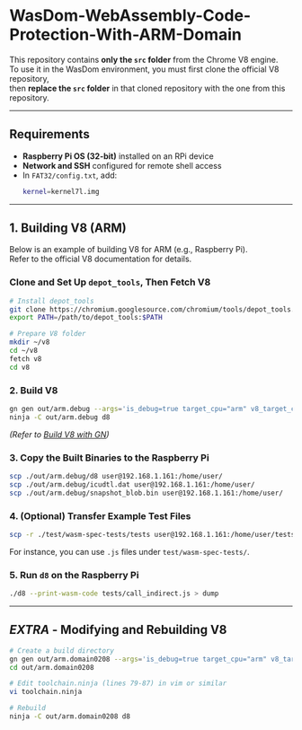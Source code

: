 # WasDom-WebAssembly-Code-Protection-With-ARM-Domain

This repository contains **only the `src` folder** from the Chrome V8 engine.  
To use it in the WasDom environment, you must first clone the official V8 repository,  
then **replace the `src` folder** in that cloned repository with the one from this repository.

---

## Requirements

- **Raspberry Pi OS (32-bit)** installed on an RPi device  
- **Network and SSH** configured for remote shell access  
- In `FAT32/config.txt`, add:
  ```bash
  kernel=kernel7l.img
  ```

---

## 1. Building V8 (ARM)

Below is an example of building V8 for ARM (e.g., Raspberry Pi).  
Refer to the official V8 documentation for details.

### Clone and Set Up `depot_tools`, Then Fetch V8

```bash
# Install depot_tools
git clone https://chromium.googlesource.com/chromium/tools/depot_tools.git
export PATH=/path/to/depot_tools:$PATH

# Prepare V8 folder
mkdir ~/v8
cd ~/v8
fetch v8
cd v8
```

### 2. Build V8

```bash
gn gen out/arm.debug --args='is_debug=true target_cpu="arm" v8_target_cpu="arm" is_component_build=false'
ninja -C out/arm.debug d8
```

*(Refer to [Build V8 with GN](https://v8.dev/docs/build-gn))*

### 3. Copy the Built Binaries to the Raspberry Pi

```bash
scp ./out/arm.debug/d8 user@192.168.1.161:/home/user/
scp ./out/arm.debug/icudtl.dat user@192.168.1.161:/home/user/
scp ./out/arm.debug/snapshot_blob.bin user@192.168.1.161:/home/user/
```

### 4. (Optional) Transfer Example Test Files

```bash
scp -r ./test/wasm-spec-tests/tests user@192.168.1.161:/home/user/tests
```

For instance, you can use `.js` files under `test/wasm-spec-tests/`.

### 5. Run `d8` on the Raspberry Pi

```bash
./d8 --print-wasm-code tests/call_indirect.js > dump
```

---

## *EXTRA* - Modifying and Rebuilding V8

```bash
# Create a build directory
gn gen out/arm.domain0208 --args='is_debug=true target_cpu="arm" v8_target_cpu="arm" is_component_build=false'
cd out/arm.domain0208

# Edit toolchain.ninja (lines 79-87) in vim or similar
vi toolchain.ninja

# Rebuild
ninja -C out/arm.domain0208 d8
```
